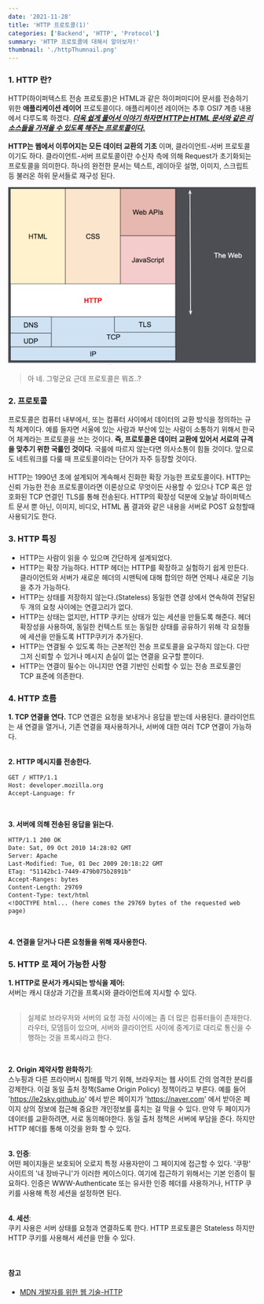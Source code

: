 ```yaml
---
date: '2021-11-28'
title: 'HTTP 프로토콜(1)'
categories: ['Backend', 'HTTP', 'Protocol']
summary: 'HTTP 프로토콜에 대해서 알아보자!'
thumbnail: './httpThumnail.png'
---
```


### 1. HTTP 란?

HTTP(하이퍼텍스트 전송 프로토콜)은 HTML과 같은 하이퍼미디어 문서를 전송하기 위한 **애플리케이션 레이어** 프로토콜이다.
애플리케이션 레이어는 추후 OSI7 계층 내용에서 다루도록 하겠다. <u>**_더욱 쉽게 풀어서 이야기 하자면 HTTP는 HTML 문서와 같은 리소스들을 가져올 수 있도록
해주는 프로토콜이다._**</u>
<br><br>
**HTTP는 웹에서 이루어지는 모든 데이터 교환의 기초** 이며, 클라이언트-서버 프로토콜이기도 하다. 클라이언트-서버 프로토콜이란 수신자 측에
의해 Request가 초기화되는 프로토콜을 의미한다. 하나의 완전한 문서는 텍스트, 레이아웃 설명, 이미지, 스크립트 등 불러온 하위 문서들로 재구성 된다.

<img src="./HTTP-01.png"></img>

> 아 네. 그렇군요 근데 프로토콜은 뭐죠..?

### 2. 프로토콜

프로토콜은 컴퓨터 내부에서, 또는 컴퓨터 사이에서 데이터의 교환 방식을 정의하는 규칙 체계이다. 예를 들자면 서울에 있는 사람과 부산에 있는 사람이 소통하기 위해서
한국어 체계라는 프로토콜을 쓰는 것이다. <b>즉, 프로토콜은 데이터 교환에 있어서 서로의 규격을 맞추기 위한 국룰인 것이다</b>. 국룰에 따르지 않는다면 의사소통이 힘들 것이다.
앞으로도 네트워크를 다룰 때 프로토콜이라는 단어가 자주 등장할 것이다.
<br>
<br>
HTTP는 1990년 초에 설계되어 계속해서 진화한 확장 가능한 프로토콜이다. HTTP는 신뢰 가능한 전송 프로토콜이라면 이론상으로 무엇이든 사용할 수 있으나 TCP 혹은 암호화된
TCP 연결인 TLS를 통해 전송된다. HTTP의 확장성 덕분에 오늘날 하이퍼텍스트 문서 뿐 아닌, 이미지, 비디오, HTML 폼 결과와 같은 내용을 서버로 POST 요청할때 사용되기도 한다.

### 3. HTTP 특징

- HTTP는 사람이 읽을 수 있으며 간단하게 설계되었다.
- HTTP는 확장 가능하다. HTTP 헤더는 HTTP를 확장하고 실험하기 쉽게 만든다. 클라이언트와 서버가 새로운 헤더의 시맨틱에 대해 합의만 하면 언제나 새로운 기능을 추가 가능하다.
- HTTP는 상태를 저장하지 않는다.(Stateless) 동일한 연결 상에서 연속하여 전달된 두 개의 요청 사이에는 연결고리가 없다.
- HTTP는 상태는 없지만, HTTP 쿠키는 상태가 있는 세션을 만들도록 해준다. 헤더 확장성을 사용하여, 동일한 컨텍스트 또는 동일한 상태를 공유하기 위해 각 요청들에 세션을 만들도록 HTTP쿠키가 추가된다.
- HTTP는 연결될 수 있도록 하는 근본적인 전송 프로토콜을 요구하지 않는다. 다만 그저 신뢰할 수 있거나 메시지 손실이 없는 연결을 요구할 뿐이다.
- HTTP는 연결이 필수는 아니지만 연결 기반인 신뢰할 수 있는 전송 프로토콜인 TCP 표준에 의존한다.

### 4. HTTP 흐름

**1. TCP 연결을 연다.** TCP 연결은 요청을 보내거나 응답을 받는데 사용된다. 클라이언트는 새 연결을 열거나, 기존 연결을 재사용하거나, 서버에 대한 여러 TCP 연결이 가능하다.
<br><br>

**2. HTTP 메시지를 전송한다.**

```http
GET / HTTP/1.1
Host: developer.mozilla.org
Accept-Language: fr
```

<br>

**3. 서버에 의해 전송된 응답을 읽는다.**

```http
HTTP/1.1 200 OK
Date: Sat, 09 Oct 2010 14:28:02 GMT
Server: Apache
Last-Modified: Tue, 01 Dec 2009 20:18:22 GMT
ETag: "51142bc1-7449-479b075b2891b"
Accept-Ranges: bytes
Content-Length: 29769
Content-Type: text/html
<!DOCTYPE html... (here comes the 29769 bytes of the requested web page)
```

<br>

**4. 연결을 닫거나 다른 요청들을 위해 재사용한다.**

### 5. HTTP 로 제어 가능한 사항

**1. HTTP로 문서가 캐시되는 방식을 제어:**<br>
서버는 캐시 대상과 기간을 프록시와 클라이언트에 지시할 수 있다.
<br><br>

> 실제로 브라우저와 서버의 요청 과정 사이에는 좀 더 많은 컴퓨터들이 존재한다.
> 라우터, 모뎀등이 있으며, 서버와 클라이언트 사이에 중계기로
> 대리로 통신을 수행하는 것을 프록시라고 한다.

<br>

**2. Origin 제약사항 완화하기**: <br>
스누핑과 다른 프라이버시 침해를 막기 위해, 브라우저는 웹 사이트 간의 엄격한 분리를 강제한다. 이걸 동일 출처 정책(Same Origin Policy) 정책이라고 부른다.
예를 들어 'https://le2sky.github.io' 에서 받은 페이지가 'https://naver.com' 에서 받아온 페이지 상의 정보에 접근해 중요한 개인정보를 훔치는 걸 막을 수 있다.
만약 두 페이지가 데이터를 교환하려면, 서로 동의해야한다. 동일 출처 정책은 서버에 부담을 준다. 하지만 HTTP 헤더를 통해 이것을 완화 할 수 있다.
<br>
<br>

**3. 인증**: <br>
어떤 페이지들은 보호되어 오로지 특정 사용자만이 그 페이지에 접근할 수 있다. '쿠팡' 사이트의 '내 장바구니'가 이러한 케이스이다. 여기에 접근하기 위해서는
기본 인증이 필요하다. 인증은 WWW-Authenticate 또는 유사한 인증 헤더를 사용하거나, HTTP 쿠키를 사용해 특정 세션을 설정하면 된다.
<br>
<br>

**4. 세션**: <br>
쿠키 사용은 서버 상태를 요청과 연결하도록 한다. HTTP 프로토콜은 Stateless 하지만 HTTP 쿠키를 사용해서 세션을 만들 수 있다.

<br>

#### 참고

- [MDN 개발자를 위한 웹 기술-HTTP](https://developer.mozilla.org/ko/docs/Web/HTTP/Overview)
